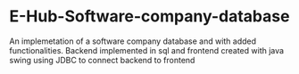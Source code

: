 # E-Hub-Software-company-database
An implemetation of a software company database and with added functionalities. Backend implemented in sql and frontend created with java swing using JDBC to connect backend to frontend
